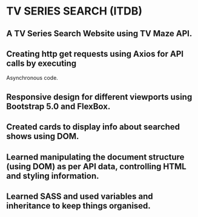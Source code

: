 # TV SERIES SEARCH (ITDB)
## A TV Series Search Website using TV Maze API. 
## Creating http get requests using Axios for API calls by executing
Asynchronous code. 
## Responsive design for different viewports using Bootstrap 5.0 and FlexBox. 
## Created cards to display info about searched shows using DOM. 
## Learned manipulating the document structure (using DOM) as per API data, controlling HTML and styling information. 
## Learned SASS and used variables and inheritance to keep things organised.
